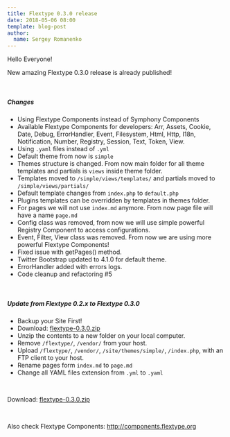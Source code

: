 ```yaml
---
title: Flextype 0.3.0 release
date: 2018-05-06 08:00
template: blog-post
author:
  name: Sergey Romanenko
---
```


Hello Everyone!  

New amazing Flextype 0.3.0 release is already published!

<br>

##### Changes
* Using Flextype Components instead of Symphony Components
* Available Flextype Components for developers: Arr, Assets, Cookie, Date, Debug, ErrorHandler, Event, Filesystem, Html, Http, I18n, Notification, Number, Registry, Session, Text, Token, View.
* Using `.yaml` files instead of `.yml`
* Default theme from now is `simple`
* Themes structure is changed. From now main folder for all theme templates and partials is `views` inside theme folder.
* Templates moved to `/simple/views/templates/` and partials moved to `/simple/views/partials/`
* Default template changes from `index.php` to `default.php`
* Plugins templates can be overridden by templates in themes folder.
* For pages we will not use `index.md` anymore. From now page file will have a name `page.md`
* Config class was removed, from now we will use simple powerful Registry Component to access configurations.
* Event, Filter, View class was removed. From now we are using more powerful Flextype Components!
* Fixed issue with getPages() method.
* Twitter Bootstrap updated to 4.1.0 for default theme.
* ErrorHandler added with errors logs.
* Code cleanup and refactoring #5

<br>

##### Update from Flextype 0.2.x to Flextype 0.3.0
* Backup your Site First!
* Download: [flextype-0.3.0.zip](https://github.com/flextype/flextype/releases/download/v0.3.0/flextype-0.3.0.zip)
* Unzip the contents to a new folder on your local computer.
* Remove ```/flextype/```, ```/vendor/``` from your host.
* Upload ```/flextype/```, ```/vendor/```, ```/site/themes/simple/```, ```/index.php```, with an FTP client to your host.
* Rename pages form ```index.md``` to ```page.md```
* Change all YAML files extension from ```.yml``` to ```.yaml```


<br>

Download: [flextype-0.3.0.zip](https://github.com/flextype/flextype/releases/download/v0.3.0/flextype-0.3.0.zip)

<br>


Also check Flextype Components: http://components.flextype.org

<br>
